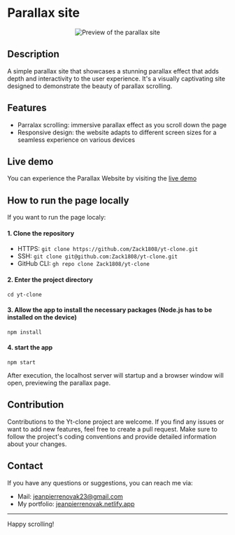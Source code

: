 # Parallax site

<p align="center"><img src="./public/parallax_preview.gif" alt="Preview of the parallax site" /></p>

## Description

A simple parallax site that showcases a stunning parallax effect that adds depth and interactivity to the user experience. It's a visually captivating site designed to demonstrate the beauty of parallax scrolling.

## Features

- Parralax scrolling: immersive parallax effect as you scroll down the page
- Responsive design: the website adapts to different screen sizes for a seamless experience on various devices

## Live demo

You can experience the Parallax Website by visiting the [live demo](https://zack1808.github.io/parallax-site/)

## How to run the page locally

If you want to run the page localy:

#### 1. Clone the repository

- HTTPS: `git clone https://github.com/Zack1808/yt-clone.git`
- SSH: `git clone git@github.com:Zack1808/yt-clone.git`
- GitHub CLI: `gh repo clone Zack1808/yt-clone`

#### 2. Enter the project directory

`cd yt-clone`

#### 3. Allow the app to install the necessary packages (Node.js has to be installed on the device)

`npm install`

#### 4. start the app

`npm start`

After execution, the localhost server will startup and a browser window will open, previewing the parallax page.

## Contribution

Contributions to the Yt-clone project are welcome. If you find any issues or want to add new features, feel free to create a pull request. Make sure to follow the project's coding conventions and provide detailed information about your changes.

## Contact

If you have any questions or suggestions, you can reach me via:

- Mail: jeanpierrenovak23@gmail.com
- My portfolio: [jeanpierrenovak.netlify.app](https://jeanpierrenovak.netlify.app)

---

Happy scrolling!
